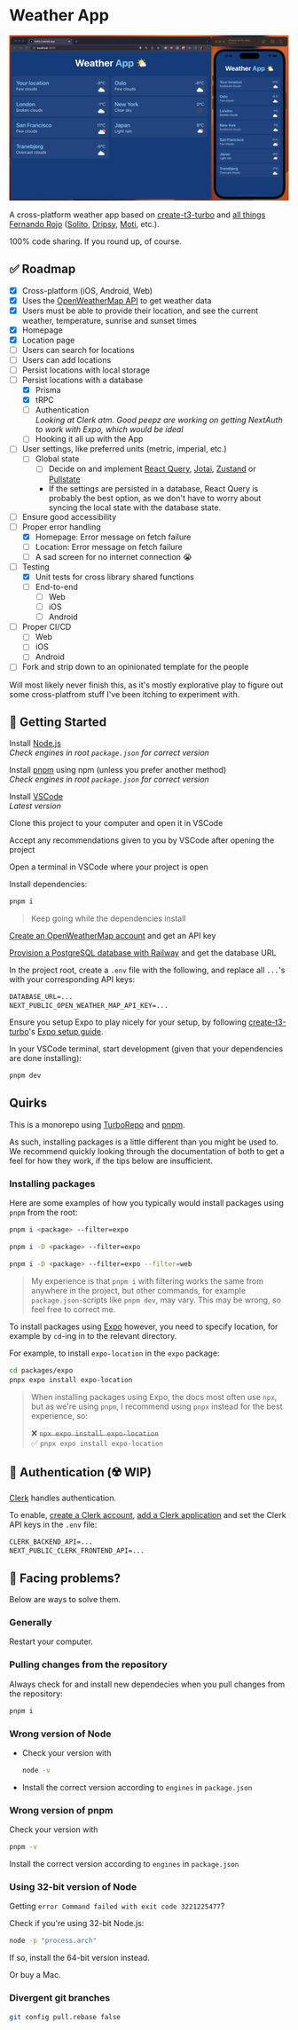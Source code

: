 # Weather App

![Hero Image](hero.png)

A cross-platform weather app based on [create-t3-turbo](https://github.com/t3-oss/create-t3-turbo) and [all things Fernando Rojo](https://github.com/nandorojo) ([Solito](https://solito.dev/), [Dripsy](https://www.dripsy.xyz/), [Moti](https://moti.fyi/), etc.).

100% code sharing. If you round up, of course.

## ✅ Roadmap

- [x] Cross-platform (iOS, Android, Web)
- [x] Uses the [OpenWeatherMap API](https://openweathermap.org/api) to get weather data
- [x] Users must be able to provide their location, and see the current weather, temperature, sunrise and sunset times
- [x] Homepage
- [x] Location page
- [ ] Users can search for locations
- [ ] Users can add locations
- [ ] Persist locations with local storage
- [ ] Persist locations with a database
  - [x] Prisma
  - [x] tRPC
  - [ ] Authentication  
         _Looking at Clerk atm. Good peepz are working on getting NextAuth to work with Expo, which would be ideal_
  - [ ] Hooking it all up with the App
- [ ] User settings, like preferred units (metric, imperial, etc.)
  - [ ] Global state
    - [ ] Decide on and implement [React Query](https://tanstack.com/query/v4/?from=reactQueryV3&original=https://react-query-v3.tanstack.com/), [Jotai](https://jotai.org/), [Zustand](https://zustand-demo.pmnd.rs/) or [Pullstate](https://lostpebble.github.io/pullstate/docs/quick-example)
    - If the settings are persisted in a database, React Query is probably the best option, as we don't have to worry about syncing the local state with the database state.
- [ ] Ensure good accessibility
- [ ] Proper error handling
  - [x] Homepage: Error message on fetch failure
  - [ ] Location: Error message on fetch failure
  - [ ] A sad screen for no internet connection 😭
- [ ] Testing
  - [x] Unit tests for cross library shared functions
  - [ ] End-to-end
    - [ ] Web
    - [ ] iOS
    - [ ] Android
- [ ] Proper CI/CD
  - [ ] Web
  - [ ] iOS
  - [ ] Android
- [ ] Fork and strip down to an opinionated template for the people

Will most likely never finish this, as it's mostly explorative play to figure out some cross-platfrom stuff I've been itching to experiment with.

## 🚀 Getting Started

Install [Node.js](https://nodejs.org/en/download/)  
_Check engines in root `package.json` for correct version_

Install [pnpm](https://pnpm.io/installation#using-npm) using npm (unless you prefer another method)  
_Check engines in root `package.json` for correct version_

Install [VSCode](https://code.visualstudio.com/download)  
_Latest version_

Clone this project to your computer and open it in VSCode

Accept any recommendations given to you by VSCode after opening the project

Open a terminal in VSCode where your project is open

Install dependencies:

```bash
pnpm i
```

> Keep going while the dependencies install

[Create an OpenWeatherMap account](https://home.openweathermap.org/users/sign_up) and get an API key

[Provision a PostgreSQL database with Railway](https://railway.app/new) and get the database URL

In the project root, create a `.env` file with the following, and replace all `...`'s with your corresponding API keys:

```env
DATABASE_URL=...
NEXT_PUBLIC_OPEN_WEATHER_MAP_API_KEY=...
```

Ensure you setup Expo to play nicely for your setup, by following [create-t3-turbo](https://github.com/t3-oss/create-t3-turbo)'s [Expo setup guide](https://github.com/t3-oss/create-t3-turbo#configure-expo-dev-script).

In your VSCode terminal, start development (given that your dependencies are done installing):

```bash
pnpm dev
```

## Quirks

This is a monorepo using [TurboRepo](https://turbo.build/repo) and [pnpm](https://pnpm.io/).

As such, installing packages is a little different than you might be used to. We recommend quickly looking through the documentation of both to get a feel for how they work, if the tips below are insufficient.

### Installing packages

Here are some examples of how you typically would install packages using `pnpm` from the root:

```bash
pnpm i <package> --filter=expo
```

```bash
pnpm i -D <package> --filter=expo
```

```bash
pnpm i -D <package> --filter=expo --filter=web
```

> My experience is that `pnpm i` with filtering works the same from anywhere in the project, but other commands, for example `package.json`-scripts like `pnpm dev`, may vary. This may be wrong, so feel free to correct me.

To install packages using [Expo](https://docs.expo.io/) however, you need to specify location, for example by `cd`-ing in to the relevant directory.

For example, to install `expo-location` in the `expo` package:

```bash
cd packages/expo
pnpx expo install expo-location
```

> When installing packages using Expo, the docs most often use `npx`, but as we're using `pnpm`, I recommend using `pnpx` instead for the best experience, so:
>
> ❌ ~~`npx expo install expo-location`~~  
> ✅ `pnpx expo install expo-location`

## 🔐 Authentication (☢️ WIP)

[Clerk](https://clerk.dev) handles authentication.

To enable, [create a Clerk account](https://dashboard.clerk.dev/sign-up), [add a Clerk application](https://dashboard.clerk.dev/apps/new) and set the Clerk API keys in the `.env` file:

```env
CLERK_BACKEND_API=...
NEXT_PUBLIC_CLERK_FRONTEND_API=...
```

## 🤯 Facing problems?

Below are ways to solve them.

### Generally

Restart your computer.

### Pulling changes from the repository

Always check for and install new dependecies when you pull changes from the repository:

```bash
pnpm i
```

### Wrong version of Node

- Check your version with
  ```bash
  node -v
  ```
- Install the correct version according to `engines` in `package.json`

### Wrong version of pnpm

Check your version with

```bash
pnpm -v
```

Install the correct version according to `engines` in `package.json`

### Using 32-bit version of Node

Getting `error Command failed with exit code 3221225477`?

Check if you're using 32-bit Node.js:

```bash
node -p "process.arch"
```

If so, install the 64-bit version instead.

Or buy a Mac.

### Divergent git branches

```bash
git config pull.rebase false
```
